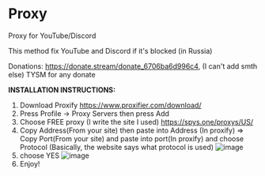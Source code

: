 # Proxy
Proxy for YouTube/Discord

This method fix YouTube and Discord if it's blocked (in Russia)

Donations:
https://donate.stream/donate_6706ba6d996c4,
(I can't add smth else)
TYSM for any donate

**INSTALLATION INSTRUCTIONS:**

1. Download Proxify
https://www.proxifier.com/download/
2. Press Profile -> Proxy Servers then press Add 
3. Choose FREE proxy (I write the site I used)
https://spys.one/proxys/US/
4. Copy Address(From your site) then paste into Address (In proxify) => Copy Port(From your site) and paste into port(In proxify) and choose Protocol (Basically, the website says what protocol is used)
![image](https://github.com/user-attachments/assets/16050c09-0293-43dc-bfde-4095972ff188)
5. choose YES
 ![image](https://github.com/user-attachments/assets/d56ef309-06c0-4d21-a5ca-72cd8437381c)
6. Enjoy!



